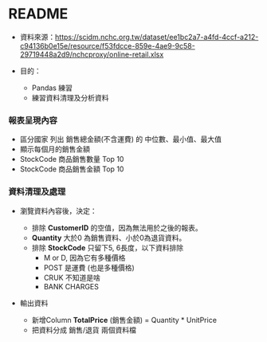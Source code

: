 # README

- 資料來源：https://scidm.nchc.org.tw/dataset/ee1bc2a7-a4fd-4ccf-a212-c94136b0e15e/resource/f53fdcce-859e-4ae9-9c58-29719448a2d9/nchcproxy/online-retail.xlsx

- 目的：
  - Pandas 練習
  - 練習資料清理及分析資料



### 報表呈現內容

- 區分國家 列出 銷售總金額(不含運費) 的 中位數、最小值、最大值
- 顯示每個月的銷售金額
- StockCode 商品銷售數量 Top 10
- StockCode 商品銷售金額 Top 10



### 資料清理及處理

- 瀏覽資料內容後，決定：
  - 排除 **CustomerID** 的空值，因為無法用於之後的報表。
  - **Quantity** 大於0 為銷售資料、小於0為退貨資料。
  - 排除 **StockCode** 只留下5, 6長度，以下資料排除
    - M or D, 因為它有多種價格
    - POST 是運費 (也是多種價格)
    - CRUK 不知道是啥
    - BANK CHARGES

- 輸出資料
  - 新增Column  **TotalPrice** (銷售金額) = Quantity * UnitPrice
  - 把資料分成 銷售/退貨 兩個資料檔

